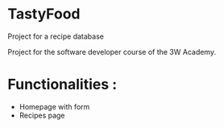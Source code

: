 # TastyFood
Project for a recipe database

Project for the software developer course of the 3W Academy.

# Functionalities :
- Homepage with form
- Recipes page
